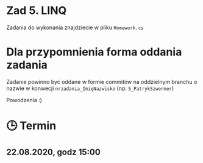# Zad 5. LINQ

Zadania do wykonania znajdziecie w pliku `Homework.cs`

# Dla przypomnienia forma oddania zadania
Zadanie powinno być oddane w formie commitów na oddzielnym branchu o nazwie w konwecji `nrzadania_ImięNazwisko` (np: `5_PatrykSzwermer`)

Powodzenia :) 

# :clock3: Termin
## 22.08.2020, godz 15:00 

